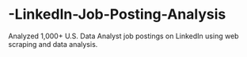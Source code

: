 # -LinkedIn-Job-Posting-Analysis
Analyzed 1,000+ U.S. Data Analyst job postings on LinkedIn using web scraping and data analysis.
